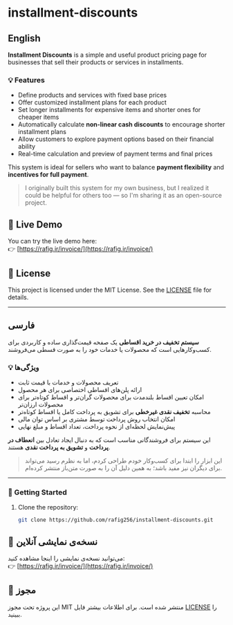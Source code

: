 # installment-discounts

## English

**Installment Discounts** is a simple and useful product pricing page for businesses that sell their products or services in installments.

### 💡 Features

- Define products and services with fixed base prices
- Offer customized installment plans for each product
- Set longer installments for expensive items and shorter ones for cheaper items
- Automatically calculate **non-linear cash discounts** to encourage shorter installment plans
- Allow customers to explore payment options based on their financial ability
- Real-time calculation and preview of payment terms and final prices

This system is ideal for sellers who want to balance **payment flexibility** and **incentives for full payment**.

> I originally built this system for my own business, but I realized it could be helpful for others too — so I'm sharing it as an open-source project.

## 🔗 Live Demo

You can try the live demo here:  
👉 [https://rafig.ir/invoice/](https://rafig.ir/invoice/)

## 📄 License

This project is licensed under the MIT License. See the [LICENSE](LICENSE) file for details.


---

## فارسی

**سیستم تخفیف در خرید اقساطی** یک صفحه قیمت‌گذاری ساده و کاربردی برای کسب‌وکارهایی است که محصولات یا خدمات خود را به صورت قسطی می‌فروشند.

### 💡 ویژگی‌ها

- تعریف محصولات و خدمات با قیمت ثابت
- ارائه پلن‌های اقساطی اختصاصی برای هر محصول
- امکان تعیین اقساط بلندمدت برای محصولات گران‌تر و اقساط کوتاه‌تر برای محصولات ارزان‌تر
- محاسبه **تخفیف نقدی غیرخطی** برای تشویق به پرداخت کامل یا اقساط کوتاه‌تر
- امکان انتخاب روش پرداخت توسط مشتری بر اساس توان مالی
- پیش‌نمایش لحظه‌ای از نحوه پرداخت، تعداد اقساط و مبلغ نهایی

این سیستم برای فروشندگانی مناسب است که به دنبال ایجاد تعادل بین **انعطاف در پرداخت** و **تشویق به پرداخت نقدی** هستند.

> این ابزار را ابتدا برای کسب‌وکار خودم طراحی کردم، اما به نظرم رسید می‌تواند برای دیگران نیز مفید باشد؛ به همین دلیل آن را به صورت متن‌باز منتشر کرده‌ام.

---

### 🚀 Getting Started

1. Clone the repository:
   ```bash
   git clone https://github.com/rafig256/installment-discounts.git

## 🔗 نسخه‌ی نمایشی آنلاین

می‌توانید نسخه‌ی نمایشی را اینجا مشاهده کنید:  
👉 [https://rafig.ir/invoice/](https://rafig.ir/invoice/)

## 📄 مجوز

این پروژه تحت مجوز MIT منتشر شده است. برای اطلاعات بیشتر فایل [LICENSE](LICENSE) را ببینید.
